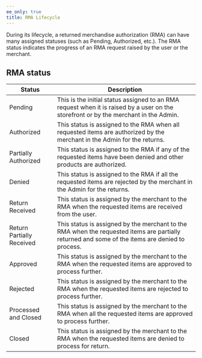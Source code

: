 ```yaml
---
ee_only: true
title: RMA Lifecycle
---
```


During its lifecycle, a returned merchandise authorization (RMA) can have many assigned statuses (such as Pending, Authorized, etc.). The RMA status indicates the progress of an RMA request raised by the user or the merchant.

## RMA status

|Status|Description|
|--- |--- |
|Pending|This is the initial status assigned to an RMA request when it is raised by a user on the storefront or by the merchant in the Admin.|
|Authorized|This status is assigned to the RMA when all requested items are authorized by the merchant in the Admin for the returns.|
|Partially Authorized|This status is assigned to the RMA if any of the requested items have been denied and other products are authorized.|
|Denied|This status is assigned to the RMA if all the requested items are rejected by the merchant in the Admin for the returns.|
|Return Received|This status is assigned by the merchant to the RMA when the requested items are received from the user.|
|Return Partially Received|This status is assigned by the merchant to the RMA when the requested items are partially returned and some of the items are denied to process.|
|Approved|This status is assigned by the merchant to the RMA when the requested items are approved to process further.|
|Rejected|This status is assigned by the merchant to the RMA when the requested items are rejected to process further.|
|Processed and Closed|This status is assigned by the merchant to the RMA when all the requested items are approved to process further.|
|Closed|This status is assigned by the merchant to the RMA when the requested items are denied to process for return.|
